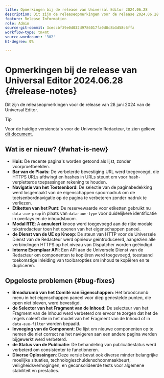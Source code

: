```yaml
---
title: Opmerkingen bij de release van Universal Editor 2024.06.28
description: Dit zijn de releaseopmerkingen voor de release 2024.06.28 van de Universal Editor.
feature: Release Information
role: Admin
source-git-commit: 3ceccbf39e0d032d9786017fa0d0c8b3d58c6ffa
workflow-type: tm+mt
source-wordcount: '302'
ht-degree: 0%

---
```



# Opmerkingen bij de release van Universal Editor 2024.06.28 {#release-notes}

Dit zijn de releaseopmerkingen voor de release van 28 juni 2024 van de Universal Editor.

>[!TIP]
>
>Voor de huidige versienota&#39;s voor de Universele Redacteur, te zien gelieve [ dit document.](/help/release-notes/universal-editor/current.md)

## Wat is er nieuw? {#what-is-new}

* **Huis**: De recente pagina&#39;s worden getoond als lijst, zonder voorproefbeelden.
* **Bar van de Plaats**: De verbeterde bevestiging URL werd toegevoegd, die HTTPS URLs afdwingt en hashes in URLs steunt om voor hash-verpletterde toepassingen rekening te houden.
* **Navigatie van het Toetsenbord**: De selectie van de paginabedekking werd losgemaakt van de eigenschappen spoornadruk om de toetsenbordnavigatie op de pagina te verbeteren zonder nadruk te verliezen.
* **Etiketten van het Punt**: De reservewaarde voor etiketten gebruikt nu `data-aue-prop` in plaats van `data-aue-type` voor duidelijkere identificatie in overlays en de inhoudsboom.
* **Modal RTE**: A **annuleert** knoop werd toegevoegd aan de rijke modale tekstredacteur toen het openen van het eigenschappen paneel.
* **de Dienst van de UE op Knoop**: De steun van HTTP voor de Universele Dienst van de Redacteur werd opnieuw geïntroduceerd, aangezien alle verbindingen HTTPS op het niveau van Dispatcher worden geëindigd.
* **Interne Exemplaar API**: Een API aan de Universele Dienst van de Redacteur om componenten te kopiëren werd toegevoegd, toestaand toekomstige inleiding van toolbaropties om inhoud te kopiëren en te dupliceren.

## Opgeloste problemen {#bug-fixes}

* **Breadcrumb van het Comité van Eigenschappen**: Het broodcrumb menu in het eigenschappen paneel voor diep genestelde punten, die open niet bleven, werd bevestigd.
* **de Selector van het Fragment van de Inhoud**: De selecteur van het Fragment van de Inhoud werd verbeterd om ervoor te zorgen dat het de regels naleeft die in het model van het Fragment van de Inhoud of in `data-aue-filter` worden bepaald.
* **Invoeging van de Component**: De lijst om nieuwe componenten op te nemen die niet correct na het navigeren aan een andere pagina werden bijgewerkt werd verbeterd.
* **de Status van de Publicatie**: De behandeling van publicatiestatus werd verbeterd om consistenter te functioneren.
* **Diverse Oplossingen**: Deze versie bevat ook diverse minder belangrijke moeilijke situaties, technologieschuldenschoonmaakbeurt, veiligheidsverhogingen, en geconsolideerde tests voor algemene stabiliteit en prestaties.
